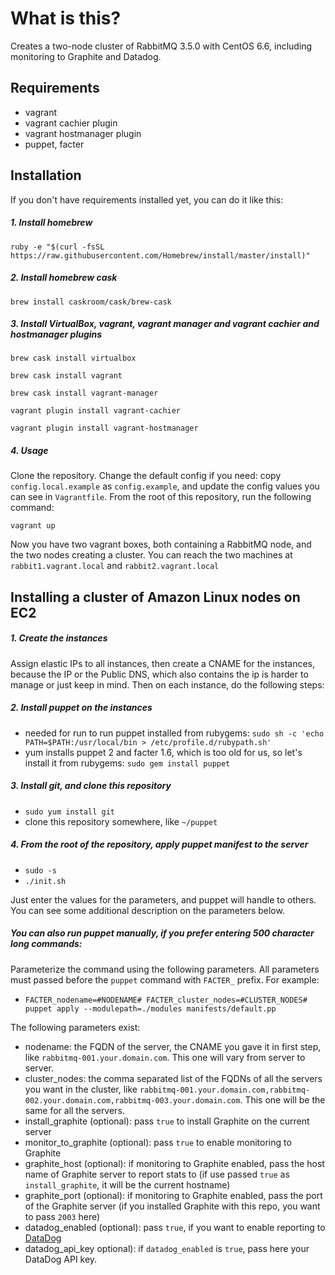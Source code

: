 # What is this?

Creates a two-node cluster of RabbitMQ 3.5.0 with CentOS 6.6, including monitoring to Graphite and Datadog.

## Requirements

 - vagrant
 - vagrant cachier plugin
 - vagrant hostmanager plugin
 - puppet, facter

## Installation

If you don't have requirements installed yet, you can do it like this:

##### 1. Install homebrew

`ruby -e "$(curl -fsSL https://raw.githubusercontent.com/Homebrew/install/master/install)"`

##### 2. Install homebrew cask

`brew install caskroom/cask/brew-cask`

##### 3. Install VirtualBox, vagrant, vagrant manager and vagrant cachier and hostmanager plugins

`brew cask install virtualbox`

`brew cask install vagrant`

`brew cask install vagrant-manager`

`vagrant plugin install vagrant-cachier`

`vagrant plugin install vagrant-hostmanager`

##### 4. Usage

Clone the repository.
Change the default config if you need: copy `config.local.example` as `config.example`, and update the config values you can see in `Vagrantfile`.
From the root of this repository, run the following command:

`vagrant up`

Now you have two vagrant boxes, both containing a RabbitMQ node, and the two nodes creating a cluster. You can reach the two machines at `rabbit1.vagrant.local` and `rabbit2.vagrant.local`

## Installing a cluster of Amazon Linux nodes on EC2

##### 1. Create the instances
Assign elastic IPs to all instances, then create a CNAME for the instances, because the IP or the Public DNS, which also contains the ip is harder to manage or just keep in mind.
Then on each instance, do the following steps:
##### 2. Install puppet on the instances
 - needed for run to run puppet installed from rubygems: `sudo sh -c 'echo PATH=$PATH:/usr/local/bin > /etc/profile.d/rubypath.sh'`
 - yum installs puppet 2 and facter 1.6, which is too old for us, so let's install it from rubygems: `sudo gem install puppet`

##### 3. Install git, and clone this repository
 - `sudo yum install git`
 - clone this repository somewhere, like `~/puppet`

##### 4. From the root of the repository, apply puppet manifest to the server

 - `sudo -s`
 - `./init.sh`
 
Just enter the values for the parameters, and puppet will handle to others. You can see some additional description on the parameters below.

##### You can also run puppet manually, if you prefer entering 500 character long commands:

Parameterize the command using the following parameters. All parameters must passed before the `puppet` command with `FACTER_` prefix. For example:

 - `FACTER_nodename=#NODENAME# FACTER_cluster_nodes=#CLUSTER_NODES# puppet apply --modulepath=./modules manifests/default.pp`

The following parameters exist:

 - nodename: the FQDN of the server, the CNAME you gave it in first step, like `rabbitmq-001.your.domain.com`. This one will vary from server to server.
 - cluster_nodes: the comma separated list of the FQDNs of all the servers you want in the cluster, like `rabbitmq-001.your.domain.com,rabbitmq-002.your.domain.com,rabbitmq-003.your.domain.com`. This one will be the same for all the servers.
 - install_graphite (optional): pass `true` to install Graphite on the current server
 - monitor_to_graphite (optional): pass `true` to enable monitoring to Graphite
 - graphite_host (optional): if monitoring to Graphite enabled, pass the host name of Graphite server to report stats to (if use passed `true` as `install_graphite`, it will be the current hostname)
 - graphite_port (optional): if monitoring to Graphite enabled, pass the port of the Graphite server (if you installed Graphite with this repo, you want to pass `2003` here)
 - datadog_enabled (optional): pass `true`, if you want to enable reporting to [DataDog](https://www.datadoghq.com/)
 - datadog_api_key optional): if `datadog_enabled` is `true`, pass here your DataDog API key.